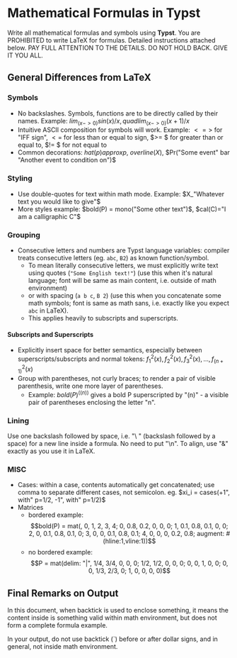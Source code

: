 # Mathematical Formulas in **Typst**

Write all mathematical formulas and symbols using **Typst**.
You are PROHIBITED to write LaTeX for formulas.
Detailed instructions attached below.
PAY FULL ATTENTION TO THE DETAILS. DO NOT HOLD BACK. GIVE IT YOU ALL.

## General Differences from LaTeX

### Symbols

- No backslashes. Symbols, functions are to be directly called by their names. Example: $lim_(x->0) sin(x)/x, quad lim_(x->0) (x+1)/x$
- Intuitive ASCII composition for symbols will work. Example: $<=>$ for "IFF sign", $<=$ for less than or equal to sign, $>= $ for greater than or equal to, $!= $ for not equal to
- Common decorations: $hat(p) approx p$, $overline(X)$, $Pr("Some event" bar "Another event to condition on")$

### Styling

- Use double-quotes for text within math mode. Example: $X_"Whatever text you would like to give"$
- More styles example: $bold(P) = mono("Some other text")$, $cal(C)="I am a calligraphic C"$

### Grouping

- Consecutive letters and numbers are Typst language variables: compiler treats consecutive letters (eg. `abc`, `B2`) as known function/symbol.
  - To mean literally consecutive letters, we must explicitly write text using quotes (`"Some English text!"`)
 (use this when it's natural language; font will be same as main content, i.e. outside of math environment)
  - or with spacing (`a b c`, `B 2`)
 (use this when you concatenate some math symbols; font is same as math sans, i.e. exactly like you expect `abc` in LaTeX).
  - This applies heavily to subscripts and superscripts.

#### Subscripts and Superscripts

- Explicitly insert space for better semantics, especially between superscripts/subscripts and normal tokens: ${f_1^2 (x), f_2^2 (x), f_3^2 (x), ..., f_(n+1)^2 (x)}$
- Group with parentheses, not curly braces; to render a pair of visible parenthesis, write one more layer of parentheses.
  - Example: $bold(P)^((n))$ gives a bold P superscripted by "(n)" - a visible pair of parentheses enclosing the letter "n".

### Lining

Use one backslash followed by space, i.e. "\ " (backslash followed by a space) for a new line inside a formula.
No need to put "\n".
To align, use "&" exactly as you use it in LaTeX.

### MISC

- Cases: within a case, contents automatically get concatenated; use comma to separate different cases, not semicolon.
  eg. $xi_i = cases(+1", with" p=1/2, -1", with" p=1/2)$
- Matrices
  - bordered example: $$bold(P) = mat(, 0, 1, 2, 3, 4; 0, 0.8, 0.2, 0, 0, 0; 1, 0.1, 0.8, 0.1, 0, 0; 2, 0, 0.1, 0.8, 0.1, 0; 3, 0, 0, 0.1, 0.8, 0.1; 4, 0, 0, 0, 0.2, 0.8; augment: #(hline:1,vline:1))$$
  - no bordered example: $$P = mat(delim: "|", 1/4, 3/4, 0, 0, 0; 1/2, 1/2, 0, 0, 0; 0, 0, 1, 0, 0; 0, 0, 1/3, 2/3, 0; 1, 0, 0, 0, 0)$$

## Final Remarks on Output

In this document, when backtick is used to enclose something,
it means the content inside is something valid within math environment, but does not form a complete formula example.

In your output, do not use backtick (`) before or after dollar signs, and in general, not inside math environment.
